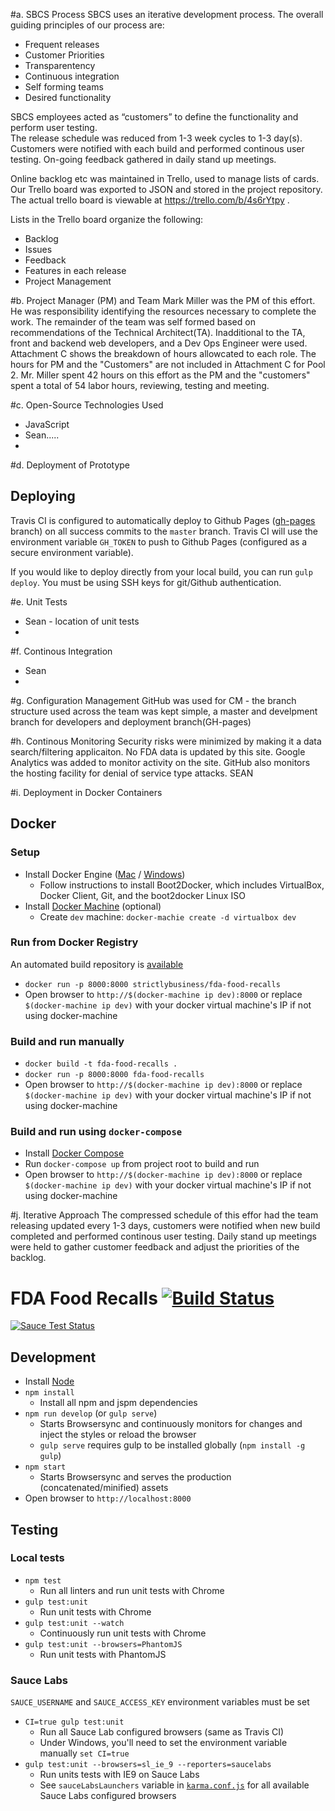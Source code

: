 #a. SBCS Process
SBCS uses an iterative development process.  The overall guiding principles of our process are:
-	Frequent releases   
-	Customer Priorities
-	Transparentency
-	Continuous integration
-	Self forming teams 
-	Desired functionality 

SBCS employees acted as “customers” to define the functionality and perform user testing.  
The release schedule was reduced from 1-3 week cycles to  1-3 day(s).   Customers were notified with each build and performed continous user testing. On-going feedback gathered in daily stand up meetings.

Online backlog etc was maintained in Trello, used to manage lists of cards.  Our Trello board was exported to JSON and stored in the project repository. The actual trello board is viewable at https://trello.com/b/4s6rYtpy .

Lists in the Trello board organize the following:
-	Backlog
-	Issues
-	Feedback
-	Features in each release
-	Project Management

#b. Project Manager (PM) and Team
Mark Miller was the PM of this effort. He was responsibility identifying the resources necessary to complete the work.  The remainder of the team was self formed based on recommendations of the Technical Architect(TA).  Inadditional to the TA, front and backend web developers, and a Dev Ops Engineer were used.  Attachment C shows the breakdown of hours allowcated to each role.  The hours for PM and the "Customers" are not included in Attachment C for Pool 2.  Mr. Miller spent 42 hours on this effort as the PM and the "customers" spent a total of 54 labor hours, reviewing, testing and meeting.

#c. Open-Source Technologies Used

- JavaScript
- Sean.....
- 
#d. Deployment of Prototype
## Deploying
Travis CI is configured to automatically deploy to Github Pages ([gh-pages](tree/gh-pages) branch) on all success commits to the `master` branch.  Travis CI will use the environment variable `GH_TOKEN` to push to Github Pages (configured as a secure environment variable).

If you would like to deploy directly from your local build, you can run `gulp deploy`.  You must be using SSH keys for git/Github authentication.

#e. Unit Tests
- Sean - location of unit tests
- 
#f.  Continous Integration
- Sean
- 
#g. Configuration Management
GitHub was used for CM - the branch structure used across the team was kept simple, a master and develpment branch for developers and deployment branch(GH-pages)  

#h. Continous Monitoring
Security risks were minimized by making it a data search/filtering applicaiton.  No FDA data is updated by this site.  Google Analytics was added to monitor activity on the site.  GitHub also monitors the hosting facility for denial of service type attacks.
SEAN

#i. Deployment in Docker Containers
## Docker

### Setup
- Install Docker Engine ([Mac](https://docs.docker.com/machine/install-machine/) / [Windows](https://docs.docker.com/installation/windows/))
  - Follow instructions to install Boot2Docker, which includes VirtualBox, Docker Client, Git, and the boot2docker Linux ISO
- Install [Docker Machine](https://docs.docker.com/machine/install-machine/) (optional)
  - Create `dev` machine: `docker-machie create -d virtualbox dev`

### Run from Docker Registry
An automated build repository is [available](https://registry.hub.docker.com/u/strictlybusiness/fda-food-recalls/)
- `docker run -p 8000:8000 strictlybusiness/fda-food-recalls`
- Open browser to `http://$(docker-machine ip dev):8000` or replace `$(docker-machine ip dev)` with your docker virtual machine's IP if not using docker-machine

### Build and run manually
- `docker build -t fda-food-recalls .`
- `docker run -p 8000:8000 fda-food-recalls`
- Open browser to `http://$(docker-machine ip dev):8000` or replace `$(docker-machine ip dev)` with your docker virtual machine's IP if not using docker-machine

### Build and run using `docker-compose`
- Install [Docker Compose](https://docs.docker.com/compose/install/)
- Run `docker-compose up` from project root to build and run
- Open browser to `http://$(docker-machine ip dev):8000` or replace `$(docker-machine ip dev)` with your docker virtual machine's IP if not using docker-machine




#j. Iterative Approach
The compressed schedule of this effor had the team releasing updated every 1-3 days, customers were notified when new build completed and performed continous user testing.  Daily stand up meetings were held to gather customer feedback and adjust the priorities of the backlog.

# FDA Food Recalls [![Build Status](https://travis-ci.org/StrictlyBusiness/fda-food-recalls.svg?branch=develop)](https://travis-ci.org/StrictlyBusiness/fda-food-recalls)

[![Sauce Test Status](https://saucelabs.com/browser-matrix/techniq.svg)](https://saucelabs.com/u/techniq)

## Development
- Install [Node](https://nodejs.org/)
- `npm install`
  - Install all npm and jspm dependencies
- `npm run develop` (or `gulp serve`)
  - Starts Browsersync and continuously monitors for changes and inject the styles or reload the browser
  - `gulp serve` requires  gulp to be installed globally (`npm install -g gulp`)
- `npm start`
  - Starts Browsersync and serves the production (concatenated/minified) assets
- Open browser to `http://localhost:8000`

## Testing
### Local tests
- `npm test`
  - Run all linters and run unit tests with Chrome
- `gulp test:unit`
  - Run unit tests with Chrome
- `gulp test:unit --watch`
  - Continuously run unit tests with Chrome
- `gulp test:unit --browsers=PhantomJS`
  - Run unit tests with PhantomJS

### Sauce Labs
`SAUCE_USERNAME` and `SAUCE_ACCESS_KEY` environment variables must be set
- `CI=true gulp test:unit`
  - Run all Sauce Lab configured browsers (same as Travis CI)
  - Under Windows, you'll need to set the environment variable manually `set CI=true`
- `gulp test:unit --browsers=sl_ie_9 --reporters=saucelabs`
  - Run units tests with IE9 on Sauce Labs
  - See `sauceLabsLaunchers` variable in [`karma.conf.js`]('karma'conf.js') for all available Sauce Labs configured browsers





